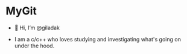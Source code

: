 # MyGit



- 👋 Hi, I’m @giladak

- I am a c/c++ who loves studying and investigating what's going on under the hood.

